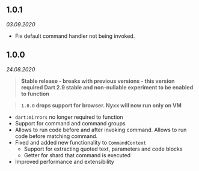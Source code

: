 ## 1.0.1
_03.09.2020_

* Fix default command handler not being invoked.

## 1.0.0
_24.08.2020_

> **Stable release - breaks with previous versions - this version required Dart 2.9 stable and non-nullable experiment to be enabled to function**

> **`1.0.0` drops support for browser. Nyxx will now run only on VM**

* `dart:mirrors` no longer required to function
* Support for command and command groups
* Allows to run code before and after invoking command. Allows to run code before matching command.
* Fixed and added new functionality to `CommandContext`
    - Support for extracting quoted text, parameters and code blocks
    - Getter for shard that command is executed
* Improved performance and extensibility
